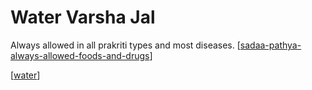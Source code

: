 # Water Varsha Jal

Always allowed in all prakriti types and most diseases. [[sadaa-pathya-always-allowed-foods-and-drugs]]

[[water]]

[//begin]: # "Autogenerated link references for markdown compatibility"
[sadaa-pathya-always-allowed-foods-and-drugs]: sadaa-pathya-always-allowed-foods-and-drugs "Sadaa Pathya Always Allowed Foods and Drugs"
[water]: water "Water"
[//end]: # "Autogenerated link references"